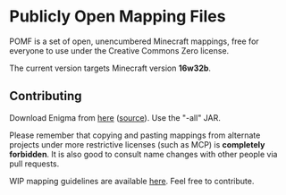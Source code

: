 # Publicly Open Mapping Files

POMF is a set of open, unencumbered Minecraft mappings, free for everyone to use under the Creative Commons Zero license.

The current version targets Minecraft version **16w32b**.

## Contributing

Download Enigma from [here](http://modmuss50.me:8080/job/Enigma-Asie/) ([source](https://github.com/OpenModLoader/Enigma)). Use the "-all" JAR.

Please remember that copying and pasting mappings from alternate projects under more restrictive licenses (such as MCP) is **completely forbidden**. It is also good to consult name changes with other people via pull requests.

WIP mapping guidelines are available [here](https://docs.google.com/document/d/15fHL-WgK0uMPAy-WJbQtxrfOVLJNlfasjsnt_wruOXA/edit). Feel free to contribute.
